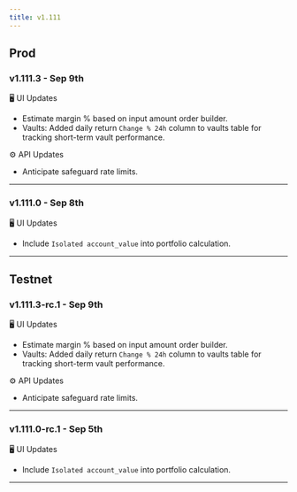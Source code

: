 ```yaml
---
title: v1.111
---
```

## Prod
### v1.111.3 - Sep 9th
🖥️  UI Updates 
* Estimate margin % based on input amount order builder.
* Vaults: Added daily return `Change % 24h` column to vaults table for tracking short-term vault performance.

⚙️ API Updates
* Anticipate safeguard rate limits.
---
### v1.111.0 - Sep 8th
🖥️  UI Updates 
* Include `Isolated account_value` into portfolio calculation.
---

## Testnet
### v1.111.3-rc.1 - Sep 9th
🖥️  UI Updates 
* Estimate margin % based on input amount order builder.
* Vaults: Added daily return `Change % 24h` column to vaults table for tracking short-term vault performance.

⚙️ API Updates
* Anticipate safeguard rate limits.
---
### v1.111.0-rc.1 - Sep 5th
🖥️  UI Updates 
* Include `Isolated account_value` into portfolio calculation.
---
